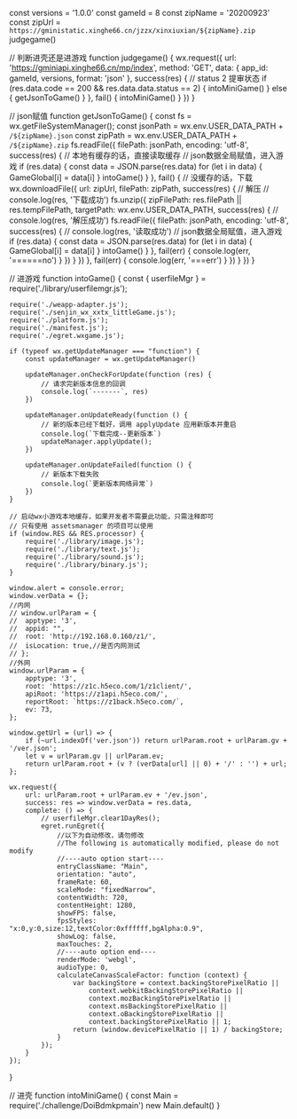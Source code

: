 const versions = '1.0.0'
const gameId = 8
const zipName = '20200923'
const zipUrl = `https://gministatic.xinghe66.cn/jzzx/xinxiuxian/${zipName}.zip`
judgegame()

// 判断进壳还是进游戏
function judgegame() {
	wx.request({
		url: 'https://gminiapi.xinghe66.cn/mp/index',
		method: 'GET',
		data: {
			app_id: gameId,
			versions,
			format: 'json'
		},
		success(res) {
			// status 2 提审状态
			if (res.data.code == 200 && res.data.data.status == 2) {
				intoMiniGame()
			} else {
				getJsonToGame()
			}
		},
		fail() {
			intoMiniGame()
		}
	})
}

// json赋值
function getJsonToGame() {
	const fs = wx.getFileSystemManager();
	const jsonPath = wx.env.USER_DATA_PATH + `/${zipName}.json`
	const zipPath = wx.env.USER_DATA_PATH + `/${zipName}.zip`
	fs.readFile({
		filePath: jsonPath,
		encoding: 'utf-8',
		success(res) {
			// 本地有缓存的话，直接读取缓存
			// json数据全局赋值，进入游戏
			if (res.data) {
				const data = JSON.parse(res.data)
				for (let i in data) {
					GameGlobal[i] = data[i]
				}
				intoGame()
			}
		},
		fail() {
			// 没缓存的话，下载
			wx.downloadFile({
				url: zipUrl,
				filePath: zipPath,
				success(res) {
					// 解压
					// console.log(res, '下载成功')
					fs.unzip({
						zipFilePath: res.filePath || res.tempFilePath,
						targetPath: wx.env.USER_DATA_PATH,
						success(res) {
							// console.log(res, '解压成功')
							fs.readFile({
								filePath: jsonPath,
								encoding: 'utf-8',
								success(res) {
									// console.log(res, '读取成功')
									// json数据全局赋值，进入游戏
									if (res.data) {
										const data = JSON.parse(res.data)
										for (let i in data) {
											GameGlobal[i] = data[i]
										}
										intoGame()
									}
								},
								fail(err) {
									console.log(err, '======no')
								}
							})
						}
					})
				},
				fail(err) {
					console.log(err, '===err')
				}
			})
		}
	})
}


// 进游戏
function intoGame() {
	const {
		userfileMgr
	} = require('./library/userfilemgr.js');

	require('./weapp-adapter.js');
	require('./senjin_wx_xxtx_littleGame.js');
	require('./platform.js');
	require('./manifest.js');
	require('./egret.wxgame.js');

	if (typeof wx.getUpdateManager === "function") {
		const updateManager = wx.getUpdateManager()

		updateManager.onCheckForUpdate(function (res) {
			// 请求完新版本信息的回调
			console.log(`-------`, res)
		})

		updateManager.onUpdateReady(function () {
			// 新的版本已经下载好，调用 applyUpdate 应用新版本并重启
			console.log(`下载完成--更新版本`)
			updateManager.applyUpdate();
		})

		updateManager.onUpdateFailed(function () {
			// 新版本下载失败
			console.log(`更新版本网络异常`)
		})
	}

	// 启动wx小游戏本地缓存，如果开发者不需要此功能，只需注释即可
	// 只有使用 assetsmanager 的项目可以使用
	if (window.RES && RES.processor) {
		require('./library/image.js');
		require('./library/text.js');
		require('./library/sound.js');
		require('./library/binary.js');
	}

	window.alert = console.error;
	window.verData = {};
	//内网
	// window.urlParam = {
	// 	apptype: '3',
	// 	appid: "",
	// 	root: 'http://192.168.0.160/z1/',
	// 	isLocation: true,//是否内网测试
	// };
	//外网
	window.urlParam = {
		apptype: '3',
		root: 'https://z1c.h5eco.com/1/z1client/',
		apiRoot: 'https://z1api.h5eco.com/',
		reportRoot: `https://z1back.h5eco.com/`,
		ev: 73,
	};

	window.getUrl = (url) => {
		if (~url.indexOf('ver.json')) return urlParam.root + urlParam.gv + '/ver.json';
		let v = urlParam.gv || urlParam.ev;
		return urlParam.root + (v ? (verData[url] || 0) + '/' : '') + url;
	};

	wx.request({
		url: urlParam.root + urlParam.ev + '/ev.json',
		success: res => window.verData = res.data,
		complete: () => {
			// userfileMgr.clear1DayRes();
			egret.runEgret({
				//以下为自动修改，请勿修改
				//The following is automatically modified, please do not modify
				//----auto option start----
				entryClassName: "Main",
				orientation: "auto",
				frameRate: 60,
				scaleMode: "fixedNarrow",
				contentWidth: 720,
				contentHeight: 1280,
				showFPS: false,
				fpsStyles: "x:0,y:0,size:12,textColor:0xffffff,bgAlpha:0.9",
				showLog: false,
				maxTouches: 2,
				//----auto option end----
				renderMode: 'webgl',
				audioType: 0,
				calculateCanvasScaleFactor: function (context) {
					var backingStore = context.backingStorePixelRatio ||
						context.webkitBackingStorePixelRatio ||
						context.mozBackingStorePixelRatio ||
						context.msBackingStorePixelRatio ||
						context.oBackingStorePixelRatio ||
						context.backingStorePixelRatio || 1;
					return (window.devicePixelRatio || 1) / backingStore;
				}
			});
		}
	});

}

// 进壳
function intoMiniGame() {
	const Main = require('./challenge/DoiBdmkpmain')
	new Main.default()
}